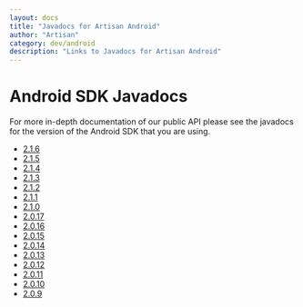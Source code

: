 ```yaml
---
layout: docs
title: "Javadocs for Artisan Android"
author: "Artisan"
category: dev/android
description: "Links to Javadocs for Artisan Android"
---
```


# Android SDK Javadocs

For more in-depth documentation of our public API please see the javadocs for the version of the Android SDK that you are using.

* <a target="_blank" href="/android/javadoc/2_1_6">2.1.6</a>
* <a target="_blank" href="/android/javadoc/2_1_5">2.1.5</a>
* <a target="_blank" href="/android/javadoc/2_1_4">2.1.4</a>
* <a target="_blank" href="/android/javadoc/2_1_3">2.1.3</a>
* <a target="_blank" href="/android/javadoc/2_1_2">2.1.2</a>
* <a target="_blank" href="/android/javadoc/2_1_1">2.1.1</a>
* <a target="_blank" href="/android/javadoc/2_1_0">2.1.0</a>
* <a target="_blank" href="/android/javadoc/2_0_17">2.0.17</a>
* <a target="_blank" href="/android/javadoc/2_0_16">2.0.16</a>
* <a target="_blank" href="/android/javadoc/2_0_15">2.0.15</a>
* <a target="_blank" href="/android/javadoc/2_0_14">2.0.14</a>
* <a target="_blank" href="/android/javadoc/2_0_13">2.0.13</a>
* <a target="_blank" href="/android/javadoc/2_0_12">2.0.12</a>
* <a target="_blank" href="/android/javadoc/2_0_11">2.0.11</a>
* <a target="_blank" href="/android/javadoc/2_0_10">2.0.10</a>
* <a target="_blank" href="/android/javadoc/2_0_9">2.0.9</a>
